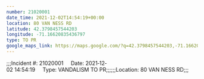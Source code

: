 ```yaml
---
number: 21020001
date_time: 2021-12-02T14:54:19+00:00
location: 80 VAN NESS RD
latitude: 42.3798457544203
longitude: -71.16620835436797
type: TO PR
google_maps_link: https://maps.google.com/?q=42.3798457544203,-71.16620835436797
---
```


;;;Incident #: 21020001     Date: 2021‐12‐02 14:54:19     Type: VANDALISM TO PR;;;;;;Location: 80 VAN NESS RD;;;
